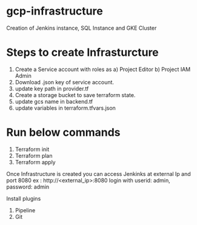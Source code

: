 # gcp-infrastructure
Creation of Jenkins instance, SQL Instance and GKE Cluster

# Steps to create Infrasturcture 

1) Create a Service account with roles as 
   a) Project Editor
   b) Project IAM Admin
2) Download .json key of service account.
3) update key path in provider.tf
4) Create a storage bucket to save terraform state.
5) update gcs name in backend.tf 
6) update variables in terraform.tfvars.json

# Run below commands

1) Terraform init
2) Terraform plan
3) Terraform apply 

Once Infrastructure is created you can access Jenkinks at external Ip and port 8080 ex : http://<external_ip>:8080
login with userid: admin, password: admin

Install plugins 
1) Pipeline
2) Git
